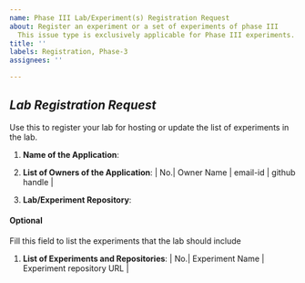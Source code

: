 ```yaml
---
name: Phase III Lab/Experiment(s) Registration Request
about: Register an experiment or a set of experiments of phase III
  This issue type is exclusively applicable for Phase III experiments.
title: ''
labels: Registration, Phase-3
assignees: ''

---
```


## *Lab Registration Request*
Use this to register your lab for hosting or update the list
of experiments in the lab.

1. **Name of the Application**: <!-- Name of the
   application, the experiment or a lab name -->

1. **List of Owners of the Application**: <!-- List the
   owners/gatekeepers of the sources.  -->
| No.| Owner Name | email-id | github handle |

1. **Lab/Experiment Repository**: <!-- url of the
   lab/experiment repository, which must be public -->


#### Optional
Fill this field to list the experiments that the lab should include

1. **List of Experiments and Repositories**: <!-- repositories must be public -->
| No.| Experiment Name | Experiment repository URL |
